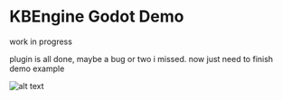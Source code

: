 # KBEngine Godot Demo

work in progress

plugin is all done, maybe a bug or two i missed. now just need to finish demo example

![alt text](https://raw.githubusercontent.com/krogank9/kbe_godot_demo/master/screenshot.png)
